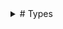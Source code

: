 <Details>
<Summary>
# Types
</Summary>

Types in Plato are readonly structs.
## Type Angle

Fields: Radians:ConcreteType:Number.

Implements: IAdditive, IAny, IEquatable, IInterpolatable, IMeasure, INumberLike, INumerical, IOrderable, IScalarArithmetic, IValue.

## Type AnglePair

Fields: Max:ConcreteType:Angle, Min:ConcreteType:Angle.

Implements: IAny, IArray, IEquatable, IInterval, IValue.

## Type Arc

Fields: Angles:ConcreteType:AnglePair, Circle:ConcreteType:Circle.

Implements: IGeometry, IGeometry2D, IOpenClosedShape, IOpenShape, IOpenShape2D.

## Type Array

Fields: .

Implements: IArray.

## Type Array2D

Fields: .

Implements: IArray, IArray2D.

## Type Array3D

Fields: .

Implements: IArray, IArray3D.

## Type AxisAngle

Fields: Angle:ConcreteType:Angle, Axis:ConcreteType:Vector3D.

Implements: IAny, IEquatable, ITransform3D, IValue.

## Type Boolean

Fields: .

Implements: IAny, IBoolean, IEquatable, IOrderable, IValue.

## Type Bounds2D

Fields: Max:ConcreteType:Vector2D, Min:ConcreteType:Vector2D.

Implements: IAny, IArray, IEquatable, IInterval, IValue.

## Type Bounds3D

Fields: Max:ConcreteType:Vector3D, Min:ConcreteType:Vector3D.

Implements: IAny, IArray, IEquatable, IInterval, IValue.

## Type Box2D

Fields: Center:ConcreteType:Vector2D, Extent:ConcreteType:Vector2D, Rotation:ConcreteType:Angle.

Implements: IGeometry, IGeometry2D, IShape2D.

## Type Box3D

Fields: Extent:ConcreteType:Vector3D.

Implements: IDistanceField3D, IField3D, IGeometry, IGeometry3D, IProcedural, IScalarField3D, IShape3D, ISolid, ISurface.

## Type ButterflyCurve

Fields: .

Implements: IClosedCurve2D, IClosedShape, IClosedShape2D, ICurve, ICurve2D, IGeometry, IGeometry2D, IOpenClosedShape, IProcedural.

## Type Capsule

Fields: Height:ConcreteType:Number, Radius:ConcreteType:Number.

Implements: IDistanceField3D, IField3D, IGeometry, IGeometry3D, IProcedural, IScalarField3D, IShape3D, ISolid, ISurface.

## Type Character

Fields: .

Implements: IAny, IEquatable, IOrderable, IValue.

## Type Chord

Fields: Arc:ConcreteType:Arc.

Implements: IClosedShape, IClosedShape2D, IGeometry, IGeometry2D, IOpenClosedShape.

## Type Circle

Fields: Center:ConcreteType:Vector2D, Radius:ConcreteType:Number.

Implements: IClosedCurve2D, IClosedShape, IClosedShape2D, ICurve, ICurve2D, IGeometry, IGeometry2D, IOpenClosedShape, IProcedural.

## Type Color

Fields: A:ConcreteType:Unit, B:ConcreteType:Unit, G:ConcreteType:Unit, R:ConcreteType:Unit.

Implements: IAny, ICoordinate, IEquatable, IValue.

## Type ColorHSL

Fields: Hue:ConcreteType:Angle, Luminance:ConcreteType:Unit, Saturation:ConcreteType:Unit.

Implements: IAny, ICoordinate, IEquatable, IValue.

## Type ColorHSV

Fields: Hue:ConcreteType:Angle, S:ConcreteType:Unit, V:ConcreteType:Unit.

Implements: IAny, ICoordinate, IEquatable, IValue.

## Type ColorLAB

Fields: A:ConcreteType:Number, B:ConcreteType:Number, Lightness:ConcreteType:Unit.

Implements: IAny, ICoordinate, IEquatable, IValue.

## Type ColorLCh

Fields: ChromaHue:ConcreteType:PolarCoordinate, Lightness:ConcreteType:Unit.

Implements: IAny, ICoordinate, IEquatable, IValue.

## Type ColorLUV

Fields: Lightness:ConcreteType:Unit, U:ConcreteType:Unit, V:ConcreteType:Unit.

Implements: IAny, ICoordinate, IEquatable, IValue.

## Type ColorYCbCr

Fields: Cb:ConcreteType:Unit, Cr:ConcreteType:Unit, Y:ConcreteType:Unit.

Implements: IAny, ICoordinate, IEquatable, IValue.

## Type Complex

Fields: Imaginary:ConcreteType:Number, IReal:ConcreteType:Number.

Implements: IAdditive, IAny, IArithmetic, IArray, IDivisible, IEquatable, IInterpolatable, IModulo, IMultiplicative, INumerical, IScalarArithmetic, IValue, IVector.

## Type Cone

Fields: Height:ConcreteType:Number, Radius:ConcreteType:Number.

Implements: IDistanceField3D, IField3D, IGeometry, IGeometry3D, IProcedural, IScalarField3D, IShape3D, ISolid, ISurface.

## Type ConeSegment

Fields: Height:ConcreteType:Number, Radius1:ConcreteType:Number, Radius2:ConcreteType:Number.

Implements: IDistanceField3D, IField3D, IGeometry, IGeometry3D, IProcedural, IScalarField3D, IShape3D, ISolid, ISurface.

## Type Cos

Fields: Amplitude:ConcreteType:Number, Frequency:ConcreteType:Number, Phase:ConcreteType:Number.

Implements: ICurve, ICurve2D, IGeometry, IGeometry2D, IOpenClosedShape, IProcedural.

## Type CubicBezier2D

Fields: A:ConcreteType:Vector2D, B:ConcreteType:Vector2D, C:ConcreteType:Vector2D, D:ConcreteType:Vector2D.

Implements: ICurve, ICurve2D, IGeometry, IGeometry2D, IOpenClosedShape, IOpenCurve2D, IOpenShape, IOpenShape2D, IPointArray2D, IPointGeometry2D, IProcedural.

## Type CubicBezier3D

Fields: A:ConcreteType:Vector3D, B:ConcreteType:Vector3D, C:ConcreteType:Vector3D, D:ConcreteType:Vector3D.

Implements: ICurve, ICurve3D, IGeometry, IGeometry3D, IOpenClosedShape, IPointArray3D, IPointGeometry3D, IProcedural.

## Type CubicFunction2D

Fields: A:ConcreteType:Number, B:ConcreteType:Number, C:ConcreteType:Number, D:ConcreteType:Number.

Implements: ICurve, ICurve2D, IGeometry, IGeometry2D, IOpenClosedShape, IOpenCurve2D, IOpenShape, IOpenShape2D, IProcedural.

## Type Cylinder

Fields: Height:ConcreteType:Number, Radius:ConcreteType:Number.

Implements: IDistanceField3D, IField3D, IGeometry, IGeometry3D, IProcedural, IScalarField3D, ISurface.

## Type CylindricalCoordinate

Fields: Azimuth:ConcreteType:Angle, Height:ConcreteType:Number, RadialDistance:ConcreteType:Number.

Implements: IAny, ICoordinate, IEquatable, IValue.

## Type DateTime

Fields: Value:ConcreteType:Number.

Implements: IAny, ICoordinate, IEquatable, IValue.

## Type Dynamic

Fields: .

Implements: .

## Type Ellipse

Fields: Center:ConcreteType:Vector2D, Size:ConcreteType:Vector2D.

Implements: IClosedShape, IClosedShape2D, ICurve, ICurve2D, IGeometry, IGeometry2D, IOpenClosedShape, IProcedural.

## Type Ellipsoid

Fields: Radii:ConcreteType:Vector3D.

Implements: IDistanceField3D, IField3D, IGeometry, IGeometry3D, IProcedural, IScalarField3D, IShape3D, ISolid, ISurface.

## Type Error

Fields: .

Implements: .

## Type EulerAngles

Fields: Pitch:ConcreteType:Angle, Roll:ConcreteType:Angle, Yaw:ConcreteType:Angle.

Implements: IAny, IEquatable, ITransform3D, IValue.

## Type FigureEightKnot

Fields: .

Implements: ICurve, ICurve3D, IGeometry, IGeometry3D, IOpenClosedShape, IProcedural.

## Type Fraction

Fields: Denominator:ConcreteType:Number, Numerator:ConcreteType:Number.

Implements: IAny, IEquatable, IValue.

## Type Frame3D

Fields: Forward:ConcreteType:Vector3D, Position:ConcreteType:Vector3D, Up:ConcreteType:Vector3D.

Implements: IAny, IEquatable, ITransform3D, IValue.

## Type Function0

Fields: .

Implements: .

## Type Function1

Fields: .

Implements: .

## Type Function10

Fields: .

Implements: .

## Type Function2

Fields: .

Implements: .

## Type Function3

Fields: .

Implements: .

## Type Function4

Fields: .

Implements: .

## Type Function5

Fields: .

Implements: .

## Type Function6

Fields: .

Implements: .

## Type Function7

Fields: .

Implements: .

## Type Function8

Fields: .

Implements: .

## Type Function9

Fields: .

Implements: .

## Type GeoCoordinate

Fields: Latitude:ConcreteType:Angle, Longitude:ConcreteType:Angle.

Implements: IAny, ICoordinate, IEquatable, IValue.

## Type GeoCoordinateWithAltitude

Fields: Altitude:ConcreteType:Number, ICoordinate:ConcreteType:GeoCoordinate.

Implements: IAny, ICoordinate, IEquatable, IValue.

## Type Helix

Fields: Height:ConcreteType:Number, NumTurns:ConcreteType:Number, Radius:ConcreteType:Number.

Implements: ICurve, ICurve3D, IGeometry, IGeometry3D, IOpenClosedShape, IProcedural.

## Type HorizontalCoordinate

Fields: Azimuth:ConcreteType:Angle, Height:ConcreteType:Number, Radius:ConcreteType:Number.

Implements: IAny, ICoordinate, IEquatable, IValue.

## Type Integer

Fields: .

Implements: IAdditive, IAny, IArithmetic, IDivisible, IEquatable, IModulo, IMultiplicative, IOrderable, IValue, IWholeNumber.

## Type Integer2

Fields: A:ConcreteType:Integer, B:ConcreteType:Integer.

Implements: IAny, IArray, IEquatable, IValue.

## Type Integer3

Fields: A:ConcreteType:Integer, B:ConcreteType:Integer, C:ConcreteType:Integer.

Implements: IAny, IArray, IEquatable, IValue.

## Type Integer4

Fields: A:ConcreteType:Integer, B:ConcreteType:Integer, C:ConcreteType:Integer, D:ConcreteType:Integer.

Implements: IAny, IArray, IEquatable, IValue.

## Type Length

Fields: Meters:ConcreteType:Number.

Implements: IAdditive, IAny, IEquatable, IInterpolatable, IMeasure, INumberLike, INumerical, IOrderable, IScalarArithmetic, IValue.

## Type Lens

Fields: A:ConcreteType:Circle, B:ConcreteType:Circle.

Implements: IClosedShape, IClosedShape2D, IGeometry, IGeometry2D, IOpenClosedShape.

## Type Line2D

Fields: A:ConcreteType:Vector2D, B:ConcreteType:Vector2D.

Implements: ICurve, ICurve2D, IGeometry, IGeometry2D, IGeometry3D, IOpenClosedShape, IOpenShape, IOpenShape3D, IPointGeometry2D, IPolyLine2D, IProcedural.

## Type Line3D

Fields: A:ConcreteType:Vector3D, B:ConcreteType:Vector3D.

Implements: ICurve, ICurve3D, IGeometry, IGeometry3D, IOpenClosedShape, IOpenShape, IOpenShape3D, IPointGeometry3D, IPolyLine3D, IProcedural.

## Type LinearFunction2D

Fields: Slope:ConcreteType:Number, YIntercept:ConcreteType:Number.

Implements: ICurve, ICurve2D, IGeometry, IGeometry2D, IOpenClosedShape, IOpenCurve2D, IOpenShape, IOpenShape2D, IProcedural.

## Type LineArray2D

Fields: Primitives:Concept:IArray<ConcreteType:Line2D>.

Implements: IGeometry, IGeometry2D, ILineArray2D, ILinePrimitives, IPointGeometry2D, IPrimitiveArray2D, IPrimitiveGeometry, IPrimitiveGeometry2D.

## Type LineArray3D

Fields: Primitives:Concept:IArray<ConcreteType:Line3D>.

Implements: IGeometry, IGeometry3D, ILineArray3D, ILinePrimitives, IPointGeometry3D, IPrimitiveArray3D, IPrimitiveGeometry, IPrimitiveGeometry3D.

## Type LineMesh3D

Fields: Indices:Concept:IArray<ConcreteType:Integer>, Points:Concept:IArray<ConcreteType:Vector3D>.

Implements: IGeometry, IGeometry3D, IIndexedGeometry, IIndexedGeometry3D, IIndexedPrimitives3D, ILineMesh3D, ILinePrimitives, IPointGeometry3D, IPrimitiveArray3D, IPrimitiveGeometry, IPrimitiveGeometry3D.

## Type Lissajous

Fields: Kx:ConcreteType:Integer, Ky:ConcreteType:Integer.

Implements: IClosedCurve2D, IClosedShape, IClosedShape2D, ICurve, ICurve2D, IGeometry, IGeometry2D, IOpenClosedShape, IProcedural.

## Type LogPolarCoordinate

Fields: Azimuth:ConcreteType:Angle, Rho:ConcreteType:Number.

Implements: IAny, ICoordinate, IEquatable, IValue.

## Type Mass

Fields: Kilograms:ConcreteType:Number.

Implements: IAdditive, IAny, IEquatable, IInterpolatable, IMeasure, INumberLike, INumerical, IOrderable, IScalarArithmetic, IValue.

## Type Matrix3x3

Fields: Column1:ConcreteType:Vector3D, Column2:ConcreteType:Vector3D, Column3:ConcreteType:Vector3D.

Implements: IAny, IArray, IEquatable, IValue.

## Type Matrix4x4

Fields: Column1:ConcreteType:Vector4D, Column2:ConcreteType:Vector4D, Column3:ConcreteType:Vector4D, Column4:ConcreteType:Vector4D.

Implements: IAny, IArray, IEquatable, IValue.

## Type NPrism

Fields: Height:ConcreteType:Number, NumSides:ConcreteType:Integer, Radius:ConcreteType:Number.

Implements: IDistanceField3D, IField3D, IGeometry, IGeometry3D, IProcedural, IScalarField3D, IShape3D, ISolid, ISurface.

## Type NPyramid

Fields: Height:ConcreteType:Number, NumSides:ConcreteType:Integer, Radius:ConcreteType:Number.

Implements: IDistanceField3D, IField3D, IGeometry, IGeometry3D, IProcedural, IScalarField3D, IShape3D, ISolid, ISurface.

## Type Number

Fields: .

Implements: IAdditive, IAlgebraic, IAny, IArithmetic, IDivisible, IEquatable, IInterpolatable, IInvertible, IModulo, IMultiplicative, IMultiplicativeWithInverse, INumberLike, INumerical, IOrderable, IReal, IScalarArithmetic, IValue.

## Type NumberInterval

Fields: Max:ConcreteType:Number, Min:ConcreteType:Number.

Implements: IAny, IArray, IEquatable, IInterval, IValue.

## Type Parabola

Fields: .

Implements: ICurve, ICurve2D, IGeometry, IGeometry2D, IOpenClosedShape, IOpenCurve2D, IOpenShape, IOpenShape2D, IProcedural.

## Type Plane

Fields: D:ConcreteType:Number, Normal:ConcreteType:Vector3D.

Implements: IAny, IEquatable, IValue.

## Type PointArray2D

Fields: Points:Concept:IArray<ConcreteType:Vector2D>.

Implements: IGeometry, IGeometry2D, IPointArray2D, IPointGeometry2D.

## Type PointArray3D

Fields: Points:Concept:IArray<ConcreteType:Vector3D>.

Implements: IGeometry, IGeometry3D, IPointArray3D, IPointGeometry3D.

## Type PolarCoordinate

Fields: Angle:ConcreteType:Angle, Radius:ConcreteType:Number.

Implements: IAny, ICoordinate, IEquatable, IValue.

## Type PolyLine2D

Fields: Closed:ConcreteType:Boolean, Points:Concept:IArray<ConcreteType:Vector2D>.

Implements: ICurve, ICurve2D, IGeometry, IGeometry2D, IOpenClosedShape, IPointGeometry2D, IPolyLine2D, IProcedural.

## Type PolyLine3D

Fields: Closed:ConcreteType:Boolean, Points:Concept:IArray<ConcreteType:Vector3D>.

Implements: ICurve, ICurve3D, IGeometry, IGeometry3D, IOpenClosedShape, IPointGeometry3D, IPolyLine3D, IProcedural.

## Type Pose2D

Fields: Position:ConcreteType:Vector2D, Rotation:ConcreteType:Angle.

Implements: IAny, IEquatable, IValue.

## Type Pose3D

Fields: Position:ConcreteType:Vector3D, Rotation:ConcreteType:Rotation3D.

Implements: IAny, IEquatable, ITransform3D, IValue.

## Type Probability

Fields: Value:ConcreteType:Number.

Implements: IAdditive, IAny, IEquatable, IInterpolatable, IMeasure, INumberLike, INumerical, IOrderable, IScalarArithmetic, IValue.

## Type Pyramid

Fields: BaseLength:ConcreteType:Number, Height:ConcreteType:Number.

Implements: IDistanceField3D, IField3D, IGeometry, IGeometry3D, IProcedural, IScalarField3D, IShape3D, ISolid, ISurface.

## Type Quad2D

Fields: A:ConcreteType:Vector2D, B:ConcreteType:Vector2D, C:ConcreteType:Vector2D, D:ConcreteType:Vector2D.

Implements: IClosedPolyLine2D, IClosedShape, IClosedShape2D, ICurve, ICurve2D, IGeometry, IGeometry2D, IOpenClosedShape, IPointGeometry2D, IPolygon2D, IPolyLine2D, IProcedural.

## Type Quad3D

Fields: A:ConcreteType:Vector3D, B:ConcreteType:Vector3D, C:ConcreteType:Vector3D, D:ConcreteType:Vector3D.

Implements: IClosedPolyLine3D, IClosedShape, IClosedShape3D, ICurve, ICurve3D, IGeometry, IGeometry3D, IOpenClosedShape, IPointGeometry3D, IPolygon3D, IPolyLine3D, IProcedural.

## Type QuadArray2D

Fields: Primitives:Concept:IArray<ConcreteType:Quad2D>.

Implements: IGeometry, IGeometry3D, IPointGeometry3D, IPrimitiveArray3D, IPrimitiveGeometry, IPrimitiveGeometry3D, IQuadArray2D, IQuadPrimitives.

## Type QuadArray3D

Fields: Primitives:Concept:IArray<ConcreteType:Quad3D>.

Implements: IGeometry, IGeometry3D, IPointGeometry3D, IPrimitiveArray3D, IPrimitiveGeometry, IPrimitiveGeometry3D, IQuadArray3D, IQuadPrimitives.

## Type QuadGrid3D

Fields: ClosedX:ConcreteType:Boolean, ClosedY:ConcreteType:Boolean, PointGrid:Concept:IArray2D<ConcreteType:Vector3D>.

Implements: IGeometry, IGeometry3D, IIndexedGeometry, IIndexedGeometry3D, IIndexedPrimitives3D, IPointGeometry3D, IPrimitiveArray3D, IPrimitiveGeometry, IPrimitiveGeometry3D, IQuadGrid3D, IQuadMesh3D, IQuadPrimitives.

## Type QuadMesh3D

Fields: Indices:Concept:IArray<ConcreteType:Integer>, Points:Concept:IArray<ConcreteType:Vector3D>.

Implements: IGeometry, IGeometry3D, IIndexedGeometry, IIndexedGeometry3D, IIndexedPrimitives3D, IPointGeometry3D, IPrimitiveArray3D, IPrimitiveGeometry, IPrimitiveGeometry3D, IQuadMesh3D, IQuadPrimitives.

## Type QuadraticBezier2D

Fields: A:ConcreteType:Vector2D, B:ConcreteType:Vector2D, C:ConcreteType:Vector2D.

Implements: ICurve, ICurve2D, IGeometry, IGeometry2D, IOpenClosedShape, IOpenCurve2D, IOpenShape, IOpenShape2D, IPointArray2D, IPointGeometry2D, IProcedural.

## Type QuadraticBezier3D

Fields: A:ConcreteType:Vector3D, B:ConcreteType:Vector3D, C:ConcreteType:Vector3D.

Implements: ICurve, ICurve3D, IGeometry, IGeometry3D, IOpenClosedShape, IPointArray3D, IPointGeometry3D, IProcedural.

## Type QuadraticFunction2D

Fields: A:ConcreteType:Number, B:ConcreteType:Number, C:ConcreteType:Number.

Implements: ICurve, ICurve2D, IGeometry, IGeometry2D, IOpenClosedShape, IOpenCurve2D, IOpenShape, IOpenShape2D, IProcedural.

## Type Quaternion

Fields: W:ConcreteType:Number, X:ConcreteType:Number, Y:ConcreteType:Number, Z:ConcreteType:Number.

Implements: IAny, IArray, IEquatable, ITransform3D, IValue.

## Type Rational

Fields: Denominator:ConcreteType:Integer, Numerator:ConcreteType:Integer.

Implements: IAny, IEquatable, IValue.

## Type Ray2D

Fields: Direction:ConcreteType:Vector2D, Origin:ConcreteType:Vector2D.

Implements: IAny, IEquatable, IValue.

## Type Ray3D

Fields: Direction:ConcreteType:Vector3D, Origin:ConcreteType:Vector3D.

Implements: IAny, IEquatable, IValue.

## Type Rect2D

Fields: Center:ConcreteType:Vector2D, Size:ConcreteType:Vector2D.

Implements: IClosedPolyLine2D, IClosedShape, IClosedShape2D, ICurve, ICurve2D, IGeometry, IGeometry2D, IOpenClosedShape, IPointGeometry2D, IPolygon2D, IPolyLine2D, IProcedural.

## Type RegularPolygon

Fields: NumPoints:ConcreteType:Integer.

Implements: IClosedPolyLine2D, IClosedShape, IClosedShape2D, ICurve, ICurve2D, IGeometry, IGeometry2D, IOpenClosedShape, IPointGeometry2D, IPolygon2D, IPolyLine2D, IProcedural.

## Type Ring

Fields: Center:ConcreteType:Vector2D, InnerRadius:ConcreteType:Number, OuterRadius:ConcreteType:Number.

Implements: IClosedShape, IClosedShape2D, IGeometry, IGeometry2D, IOpenClosedShape.

## Type Rotation3D

Fields: Quaternion:ConcreteType:Quaternion.

Implements: IAny, IEquatable, ITransform3D, IValue.

## Type Sector

Fields: Arc:ConcreteType:Arc.

Implements: IClosedShape, IClosedShape2D, IGeometry, IGeometry2D, IOpenClosedShape.

## Type Segment

Fields: Arc:ConcreteType:Arc.

Implements: IClosedShape, IClosedShape2D, IGeometry, IGeometry2D, IOpenClosedShape.

## Type Sin

Fields: Amplitude:ConcreteType:Number, Frequency:ConcreteType:Number, Phase:ConcreteType:Number.

Implements: ICurve, ICurve2D, IGeometry, IGeometry2D, IOpenClosedShape, IProcedural.

## Type Sphere

Fields: Radius:ConcreteType:Number.

Implements: IDistanceField3D, IField3D, IGeometry, IGeometry3D, IProcedural, IScalarField3D, IShape3D, ISolid, ISurface.

## Type SphericalCoordinate

Fields: Azimuth:ConcreteType:Angle, Polar:ConcreteType:Angle, Radius:ConcreteType:Number.

Implements: IAny, ICoordinate, IEquatable, IValue.

## Type Spiral

Fields: NumTurns:ConcreteType:Number, Radius1:ConcreteType:Number, Radius2:ConcreteType:Number.

Implements: ICurve, ICurve2D, IGeometry, IGeometry2D, IOpenClosedShape, IProcedural.

## Type String

Fields: .

Implements: IAny, IArray, IEquatable, IOrderable, IValue.

## Type Temperature

Fields: Celsius:ConcreteType:Number.

Implements: IAdditive, IAny, IEquatable, IInterpolatable, IMeasure, INumberLike, INumerical, IOrderable, IScalarArithmetic, IValue.

## Type Time

Fields: Seconds:ConcreteType:Number.

Implements: IAdditive, IAny, IEquatable, IInterpolatable, IMeasure, INumberLike, INumerical, IOrderable, IScalarArithmetic, IValue.

## Type Torus

Fields: MajorRadius:ConcreteType:Number, MinorRadius:ConcreteType:Number.

Implements: IDistanceField3D, IField3D, IGeometry, IGeometry3D, IProcedural, IScalarField3D, IShape3D, ISolid, ISurface.

## Type TorusKnot

Fields: P:ConcreteType:Integer, Q:ConcreteType:Integer, Radius:ConcreteType:Number.

Implements: ICurve, ICurve3D, IGeometry, IGeometry3D, IOpenClosedShape, IProcedural.

## Type Transform2D

Fields: Rotation:ConcreteType:Angle, Scale:ConcreteType:Vector2D, Translation:ConcreteType:Vector2D.

Implements: IAny, IEquatable, IValue.

## Type Transform3D

Fields: Rotation:ConcreteType:Quaternion, Scale:ConcreteType:Vector3D, Translation:ConcreteType:Vector3D.

Implements: IAny, IEquatable, ITransform3D, IValue.

## Type TrefoilKnot

Fields: .

Implements: ICurve, ICurve3D, IGeometry, IGeometry3D, IOpenClosedShape, IProcedural.

## Type Triangle2D

Fields: A:ConcreteType:Vector2D, B:ConcreteType:Vector2D, C:ConcreteType:Vector2D.

Implements: IClosedPolyLine2D, IClosedShape, IClosedShape2D, ICurve, ICurve2D, IGeometry, IGeometry2D, IOpenClosedShape, IPointGeometry2D, IPolygon2D, IPolyLine2D, IProcedural.

## Type Triangle3D

Fields: A:ConcreteType:Vector3D, B:ConcreteType:Vector3D, C:ConcreteType:Vector3D.

Implements: IClosedPolyLine3D, IClosedShape, IClosedShape3D, ICurve, ICurve3D, IGeometry, IGeometry3D, IOpenClosedShape, IPointGeometry3D, IPolygon3D, IPolyLine3D, IProcedural.

## Type TriangleArray2D

Fields: Primitives:Concept:IArray<ConcreteType:Triangle2D>.

Implements: IGeometry, IGeometry2D, IPointGeometry2D, IPrimitiveArray2D, IPrimitiveGeometry, IPrimitiveGeometry2D, ITriangleArray2D, ITrianglePrimitives.

## Type TriangleArray3D

Fields: Primitives:Concept:IArray<ConcreteType:Triangle3D>.

Implements: IGeometry, IGeometry3D, IPointGeometry3D, IPrimitiveArray3D, IPrimitiveGeometry, IPrimitiveGeometry3D, ITriangleArray3D, ITrianglePrimitives.

## Type TriangleMesh3D

Fields: Indices:Concept:IArray<ConcreteType:Integer>, Points:Concept:IArray<ConcreteType:Vector3D>.

Implements: IGeometry, IGeometry3D, IIndexedGeometry, IIndexedGeometry3D, IIndexedPrimitives3D, IPointGeometry3D, IPrimitiveArray3D, IPrimitiveGeometry, IPrimitiveGeometry3D, ITriangleMesh3D, ITrianglePrimitives.

## Type Tube

Fields: Height:ConcreteType:Number, InnerRadius:ConcreteType:Number, OuterRadius:ConcreteType:Number.

Implements: IDistanceField3D, IField3D, IGeometry, IGeometry3D, IProcedural, IScalarField3D, IShape3D, ISolid, ISurface.

## Type Tuple10

Fields: X0:TypeVariable:T0, X1:TypeVariable:T1, X2:TypeVariable:T2, X3:TypeVariable:T3, X4:TypeVariable:T4, X5:TypeVariable:T5, X6:TypeVariable:T6, X7:TypeVariable:T7, X8:TypeVariable:T8, X9:TypeVariable:T9.

Implements: .

## Type Tuple2

Fields: X0:TypeVariable:T0, X1:TypeVariable:T1.

Implements: .

## Type Tuple3

Fields: X0:TypeVariable:T0, X1:TypeVariable:T1, X2:TypeVariable:T2.

Implements: .

## Type Tuple4

Fields: X0:TypeVariable:T0, X1:TypeVariable:T1, X2:TypeVariable:T2, X3:TypeVariable:T3.

Implements: .

## Type Tuple5

Fields: X0:TypeVariable:T0, X1:TypeVariable:T1, X2:TypeVariable:T2, X3:TypeVariable:T3, X4:TypeVariable:T4.

Implements: .

## Type Tuple6

Fields: X0:TypeVariable:T0, X1:TypeVariable:T1, X2:TypeVariable:T2, X3:TypeVariable:T3, X4:TypeVariable:T4, X5:TypeVariable:T5.

Implements: .

## Type Tuple7

Fields: X0:TypeVariable:T0, X1:TypeVariable:T1, X2:TypeVariable:T2, X3:TypeVariable:T3, X4:TypeVariable:T4, X5:TypeVariable:T5, X6:TypeVariable:T6.

Implements: .

## Type Tuple8

Fields: X0:TypeVariable:T0, X1:TypeVariable:T1, X2:TypeVariable:T2, X3:TypeVariable:T3, X4:TypeVariable:T4, X5:TypeVariable:T5, X6:TypeVariable:T6, X7:TypeVariable:T7.

Implements: .

## Type Tuple9

Fields: X0:TypeVariable:T0, X1:TypeVariable:T1, X2:TypeVariable:T2, X3:TypeVariable:T3, X4:TypeVariable:T4, X5:TypeVariable:T5, X6:TypeVariable:T6, X7:TypeVariable:T7, X8:TypeVariable:T8.

Implements: .

## Type Type

Fields: .

Implements: .

## Type Unit

Fields: Value:ConcreteType:Number.

Implements: IAdditive, IAlgebraic, IAny, IArithmetic, IDivisible, IEquatable, IInterpolatable, IInvertible, IModulo, IMultiplicative, IMultiplicativeWithInverse, INumberLike, INumerical, IOrderable, IReal, IScalarArithmetic, IValue.

## Type Vector2D

Fields: X:ConcreteType:Number, Y:ConcreteType:Number.

Implements: IAdditive, IAny, IArithmetic, IArray, IDivisible, IEquatable, IInterpolatable, IModulo, IMultiplicative, INumerical, IScalarArithmetic, IValue, IVector.

## Type Vector3D

Fields: X:ConcreteType:Number, Y:ConcreteType:Number, Z:ConcreteType:Number.

Implements: IAdditive, IAny, IArithmetic, IArray, IDivisible, IEquatable, IInterpolatable, IModulo, IMultiplicative, INumerical, IScalarArithmetic, IValue, IVector.

## Type Vector4D

Fields: W:ConcreteType:Number, X:ConcreteType:Number, Y:ConcreteType:Number, Z:ConcreteType:Number.

Implements: IAdditive, IAny, IArithmetic, IArray, IDivisible, IEquatable, IInterpolatable, IModulo, IMultiplicative, INumerical, IScalarArithmetic, IValue, IVector.

<Details>
<Summary>
# Concepts
</Summary>

Concepts in Plato are interfaces. Functions defined on a concept are available on every type that implements the concept.

## IAdditive

Inherits: IAny.

Implemented by: Number, Integer, Unit, Probability, Complex, Angle, Length, Mass, Temperature, Time, Vector2D, Vector3D, Vector4D.

Inherited by: INumerical, INumberLike, IReal, IWholeNumber, IMeasure, IVector, IAlgebraic, IInterpolatable, IArithmetic.

Functions: Add, Negative, Subtract.























## IAlgebraic

Inherits: IAdditive, IAny, IAny, IAny, IAny, IInterpolatable, IInvertible, IMultiplicative, IMultiplicativeWithInverse, IScalarArithmetic.

Implemented by: Number, Unit.

Inherited by: IReal.

Functions: .
## IAny

Inherits: .

Implemented by: Number, Integer, String, Boolean, Character, Unit, Probability, Complex, Integer2, Integer3, Integer4, Color, ColorLUV, ColorLAB, ColorLCh, ColorHSV, ColorHSL, ColorYCbCr, SphericalCoordinate, PolarCoordinate, LogPolarCoordinate, CylindricalCoordinate, HorizontalCoordinate, GeoCoordinate, GeoCoordinateWithAltitude, Rational, Fraction, Angle, Length, Mass, Temperature, Time, DateTime, AnglePair, NumberInterval, Vector2D, Vector3D, Vector4D, Matrix3x3, Matrix4x4, Transform2D, Pose2D, Bounds2D, Ray2D, Plane, Bounds3D, Ray3D, Transform3D, Pose3D, Frame3D, Quaternion, AxisAngle, EulerAngles, Rotation3D.

Inherited by: IValue, INumerical, INumberLike, IReal, IWholeNumber, IMeasure, IVector, ICoordinate, IOrderable, IEquatable, IAdditive, IScalarArithmetic, IMultiplicative, IInvertible, IMultiplicativeWithInverse, IAlgebraic, IInterpolatable, IDivisible, IModulo, IArithmetic, IBoolean, IInterval.

Functions: FieldNames, FieldValues, TypeName.

































## IArithmetic

Inherits: IAdditive, IAny, IAny, IAny, IAny, IDivisible, IModulo, IMultiplicative.

Implemented by: Number, Integer, Unit, Complex, Vector2D, Vector3D, Vector4D.

Inherited by: IReal, IWholeNumber, IVector.

Functions: .
## IArray

Inherits: .

Implemented by: String, Array, Array2D, Array3D, Complex, Integer2, Integer3, Integer4, AnglePair, NumberInterval, Vector2D, Vector3D, Vector4D, Matrix3x3, Matrix4x4, Bounds2D, Bounds3D, Quaternion.

Inherited by: IArray2D, IArray3D, IVector, IInterval.

Functions: At, Count.









## IArray2D

Inherits: IArray.

Implemented by: Array2D.

Inherited by: .

Functions: At, ColumnCount, RowCount.

























## IArray3D

Inherits: IArray.

Implemented by: Array3D.

Inherited by: .

Functions: At, ColumnCount, LayerCount, RowCount.





































## IBoolean

Inherits: IAny.

Implemented by: Boolean.

Inherited by: .

Functions: And, Not, Or.












## IBounded2D

Inherits: .

Implemented by: .

Inherited by: .

Functions: Bounds.






## IBounded3D

Inherits: .

Implemented by: .

Inherited by: .

Functions: Bounds.






## IClosedCurve2D

Inherits: IClosedShape, IClosedShape2D, ICurve, ICurve2D, IGeometry, IGeometry, IGeometry2D, IGeometry2D, IOpenClosedShape, IOpenClosedShape, IProcedural.

Implemented by: Circle, Lissajous, ButterflyCurve.

Inherited by: .

Functions: .
## IClosedCurve3D

Inherits: IClosedShape, IClosedShape3D, ICurve, ICurve3D, IGeometry, IGeometry, IGeometry3D, IGeometry3D, IOpenClosedShape, IOpenClosedShape, IProcedural.

Implemented by: .

Inherited by: .

Functions: .
## IClosedPolyLine2D

Inherits: IClosedShape, IClosedShape2D, ICurve, ICurve2D, IGeometry, IGeometry, IGeometry, IGeometry2D, IGeometry2D, IGeometry2D, IOpenClosedShape, IOpenClosedShape, IOpenClosedShape, IPointGeometry2D, IPolyLine2D, IProcedural.

Implemented by: Triangle2D, Quad2D, Rect2D, RegularPolygon.

Inherited by: IPolygon2D.

Functions: .
## IClosedPolyLine3D

Inherits: IClosedShape, IClosedShape3D, ICurve, ICurve3D, IGeometry, IGeometry, IGeometry, IGeometry3D, IGeometry3D, IGeometry3D, IOpenClosedShape, IOpenClosedShape, IOpenClosedShape, IPointGeometry3D, IPolyLine3D, IProcedural.

Implemented by: Triangle3D, Quad3D.

Inherited by: IPolygon3D.

Functions: .
## IClosedShape

Inherits: IOpenClosedShape.

Implemented by: Triangle2D, Quad2D, Lens, Rect2D, Ellipse, Ring, Sector, Chord, Segment, RegularPolygon, Triangle3D, Quad3D, Circle, Lissajous, ButterflyCurve.

Inherited by: IClosedShape2D, IClosedShape3D, IClosedCurve2D, IClosedCurve3D, IClosedPolyLine2D, IClosedPolyLine3D, IPolygon2D, IPolygon3D.

Functions: .
## IClosedShape2D

Inherits: IClosedShape, IGeometry, IGeometry2D, IOpenClosedShape.

Implemented by: Triangle2D, Quad2D, Lens, Rect2D, Ellipse, Ring, Sector, Chord, Segment, RegularPolygon, Circle, Lissajous, ButterflyCurve.

Inherited by: IClosedCurve2D, IClosedPolyLine2D, IPolygon2D.

Functions: .
## IClosedShape3D

Inherits: IClosedShape, IGeometry, IGeometry3D, IOpenClosedShape.

Implemented by: Triangle3D, Quad3D.

Inherited by: IClosedCurve3D, IClosedPolyLine3D, IPolygon3D.

Functions: .
## ICoordinate

Inherits: IAny, IAny, IEquatable, IValue.

Implemented by: Color, ColorLUV, ColorLAB, ColorLCh, ColorHSV, ColorHSL, ColorYCbCr, SphericalCoordinate, PolarCoordinate, LogPolarCoordinate, CylindricalCoordinate, HorizontalCoordinate, GeoCoordinate, GeoCoordinateWithAltitude, DateTime.

Inherited by: .

Functions: .
## ICurve

Inherits: IOpenClosedShape, IProcedural.

Implemented by: Triangle2D, Quad2D, Line2D, Rect2D, Ellipse, RegularPolygon, Line3D, Triangle3D, Quad3D, CubicBezier2D, QuadraticBezier2D, LinearFunction2D, QuadraticFunction2D, CubicFunction2D, Parabola, Circle, Lissajous, ButterflyCurve, Spiral, Sin, Cos, CubicBezier3D, QuadraticBezier3D, TorusKnot, Helix, TrefoilKnot, FigureEightKnot, PolyLine2D, PolyLine3D.

Inherited by: ICurve1D, ICurve2D, IClosedCurve2D, IOpenCurve2D, ICurve3D, IClosedCurve3D, IOpenCurve3D, IPolyLine2D, IPolyLine3D, IClosedPolyLine2D, IClosedPolyLine3D, IPolygon2D, IPolygon3D.

Functions: .
## ICurve1D

Inherits: ICurve, IOpenClosedShape, IProcedural.

Implemented by: .

Inherited by: .

Functions: .
## ICurve2D

Inherits: ICurve, IGeometry, IGeometry2D, IOpenClosedShape, IProcedural.

Implemented by: Triangle2D, Quad2D, Line2D, Rect2D, Ellipse, RegularPolygon, CubicBezier2D, QuadraticBezier2D, LinearFunction2D, QuadraticFunction2D, CubicFunction2D, Parabola, Circle, Lissajous, ButterflyCurve, Spiral, Sin, Cos, PolyLine2D.

Inherited by: IClosedCurve2D, IOpenCurve2D, IPolyLine2D, IClosedPolyLine2D, IPolygon2D.

Functions: .
## ICurve3D

Inherits: ICurve, IGeometry, IGeometry3D, IOpenClosedShape, IProcedural.

Implemented by: Line3D, Triangle3D, Quad3D, CubicBezier3D, QuadraticBezier3D, TorusKnot, Helix, TrefoilKnot, FigureEightKnot, PolyLine3D.

Inherited by: IClosedCurve3D, IOpenCurve3D, IPolyLine3D, IClosedPolyLine3D, IPolygon3D.

Functions: .
## IDeformable2D

Inherits: .

Implemented by: .

Inherited by: .

Functions: Deform.






## IDeformable3D

Inherits: .

Implemented by: .

Inherited by: .

Functions: Deform.






## IDistanceField2D

Inherits: IField2D, IGeometry, IGeometry2D, IProcedural, IScalarField2D.

Implemented by: .

Inherited by: .

Functions: Distance.








## IDistanceField3D

Inherits: IField3D, IGeometry, IGeometry3D, IProcedural, IScalarField3D.

Implemented by: Sphere, Cylinder, Capsule, Cone, ConeSegment, Box3D, Pyramid, Torus, NPrism, Tube, NPyramid, Ellipsoid.

Inherited by: ISurface, IProceduralSurface, IExplicitSurface, IImplicitSurface, ISolid.

Functions: Distance.








## IDivisible

Inherits: IAny.

Implemented by: Number, Integer, Unit, Complex, Vector2D, Vector3D, Vector4D.

Inherited by: IReal, IWholeNumber, IVector, IArithmetic.

Functions: Divide.






## IEquatable

Inherits: IAny.

Implemented by: Number, Integer, String, Boolean, Character, Unit, Probability, Complex, Integer2, Integer3, Integer4, Color, ColorLUV, ColorLAB, ColorLCh, ColorHSV, ColorHSL, ColorYCbCr, SphericalCoordinate, PolarCoordinate, LogPolarCoordinate, CylindricalCoordinate, HorizontalCoordinate, GeoCoordinate, GeoCoordinateWithAltitude, Rational, Fraction, Angle, Length, Mass, Temperature, Time, DateTime, AnglePair, NumberInterval, Vector2D, Vector3D, Vector4D, Matrix3x3, Matrix4x4, Transform2D, Pose2D, Bounds2D, Ray2D, Plane, Bounds3D, Ray3D, Transform3D, Pose3D, Frame3D, Quaternion, AxisAngle, EulerAngles, Rotation3D.

Inherited by: IValue, INumerical, INumberLike, IReal, IWholeNumber, IMeasure, IVector, ICoordinate, IOrderable, IInterval.

Functions: Equals.






## IExplicitSurface

Inherits: IDistanceField3D, IField3D, IGeometry, IGeometry, IGeometry3D, IGeometry3D, IProcedural, IProcedural, IScalarField3D, ISurface.

Implemented by: .

Inherited by: .

Functions: .
## IField2D

Inherits: IGeometry, IGeometry2D, IProcedural.

Implemented by: .

Inherited by: IScalarField2D, IDistanceField2D, IVector3Field2D, IVector4Field2D.

Functions: .
## IField3D

Inherits: IGeometry, IGeometry3D, IProcedural.

Implemented by: Sphere, Cylinder, Capsule, Cone, ConeSegment, Box3D, Pyramid, Torus, NPrism, Tube, NPyramid, Ellipsoid.

Inherited by: ISurface, IProceduralSurface, IExplicitSurface, IScalarField3D, IDistanceField3D, IVector2Field3D, IVector3Field3D, IVector4Field3D, IImplicitSurface, ISolid.

Functions: .
## IGeometry

Inherits: .

Implemented by: Triangle2D, Quad2D, Line2D, Lens, Rect2D, Ellipse, Ring, Arc, Sector, Chord, Segment, RegularPolygon, Box2D, Line3D, Triangle3D, Quad3D, Sphere, Cylinder, Capsule, Cone, ConeSegment, Box3D, Pyramid, Torus, NPrism, Tube, NPyramid, Ellipsoid, CubicBezier2D, QuadraticBezier2D, LinearFunction2D, QuadraticFunction2D, CubicFunction2D, Parabola, Circle, Lissajous, ButterflyCurve, Spiral, Sin, Cos, CubicBezier3D, QuadraticBezier3D, TorusKnot, Helix, TrefoilKnot, FigureEightKnot, LineMesh3D, TriangleMesh3D, QuadMesh3D, PolyLine2D, PolyLine3D, PointArray2D, PointArray3D, LineArray2D, LineArray3D, TriangleArray2D, TriangleArray3D, QuadArray2D, QuadArray3D, QuadGrid3D.

Inherited by: IGeometry2D, IGeometry3D, IShape2D, IShape3D, IOpenShape2D, IClosedShape2D, IOpenShape3D, IClosedShape3D, ICurve2D, IClosedCurve2D, IOpenCurve2D, ICurve3D, IClosedCurve3D, IOpenCurve3D, ISurface, IProceduralSurface, IExplicitSurface, IField2D, IField3D, IScalarField2D, IDistanceField2D, IScalarField3D, IDistanceField3D, IVector3Field2D, IVector4Field2D, IVector2Field3D, IVector3Field3D, IVector4Field3D, IImplicitSurface, IImplicitCurve2D, IImplicitVolume, IPolyLine2D, IPolyLine3D, IClosedPolyLine2D, IClosedPolyLine3D, IPolygon2D, IPolygon3D, ISolid, IPointGeometry2D, IPointGeometry3D, IPointArray2D, IPointArray3D, ILineArray2D, ILineArray3D, ITriangleArray2D, ITriangleArray3D, IQuadArray2D, IQuadArray3D, IPrimitiveGeometry2D, IPrimitiveGeometry3D, IPrimitiveArray2D, IPrimitiveArray3D, IIndexedGeometry2D, IIndexedGeometry3D, IIndexedPrimitives2D, IIndexedPrimitives3D, ILineMesh2D, ITriangleMesh2D, IQuadMesh2D, ILineMesh3D, ITriangleMesh3D, IQuadMesh3D, IQuadGrid3D.

Functions: .
## IGeometry2D

Inherits: IGeometry.

Implemented by: Triangle2D, Quad2D, Line2D, Lens, Rect2D, Ellipse, Ring, Arc, Sector, Chord, Segment, RegularPolygon, Box2D, CubicBezier2D, QuadraticBezier2D, LinearFunction2D, QuadraticFunction2D, CubicFunction2D, Parabola, Circle, Lissajous, ButterflyCurve, Spiral, Sin, Cos, PolyLine2D, PointArray2D, LineArray2D, TriangleArray2D.

Inherited by: IShape2D, IOpenShape2D, IClosedShape2D, ICurve2D, IClosedCurve2D, IOpenCurve2D, IField2D, IScalarField2D, IDistanceField2D, IVector3Field2D, IVector4Field2D, IImplicitCurve2D, IPolyLine2D, IClosedPolyLine2D, IPolygon2D, IPointGeometry2D, IPointArray2D, ILineArray2D, ITriangleArray2D, IPrimitiveGeometry2D, IPrimitiveArray2D, IIndexedGeometry2D, IIndexedPrimitives2D, ILineMesh2D, ITriangleMesh2D, IQuadMesh2D.

Functions: .
## IGeometry3D

Inherits: IGeometry.

Implemented by: Line2D, Line3D, Triangle3D, Quad3D, Sphere, Cylinder, Capsule, Cone, ConeSegment, Box3D, Pyramid, Torus, NPrism, Tube, NPyramid, Ellipsoid, CubicBezier3D, QuadraticBezier3D, TorusKnot, Helix, TrefoilKnot, FigureEightKnot, LineMesh3D, TriangleMesh3D, QuadMesh3D, PolyLine3D, PointArray3D, LineArray3D, TriangleArray3D, QuadArray2D, QuadArray3D, QuadGrid3D.

Inherited by: IShape3D, IOpenShape3D, IClosedShape3D, ICurve3D, IClosedCurve3D, IOpenCurve3D, ISurface, IProceduralSurface, IExplicitSurface, IField3D, IScalarField3D, IDistanceField3D, IVector2Field3D, IVector3Field3D, IVector4Field3D, IImplicitSurface, IImplicitVolume, IPolyLine3D, IClosedPolyLine3D, IPolygon3D, ISolid, IPointGeometry3D, IPointArray3D, ILineArray3D, ITriangleArray3D, IQuadArray2D, IQuadArray3D, IPrimitiveGeometry3D, IPrimitiveArray3D, IIndexedGeometry3D, IIndexedPrimitives3D, ILineMesh3D, ITriangleMesh3D, IQuadMesh3D, IQuadGrid3D.

Functions: .
## IImplicitCurve2D

Inherits: IGeometry, IGeometry2D, IImplicitProcedural, IProcedural.

Implemented by: .

Inherited by: .

Functions: .
## IImplicitProcedural

Inherits: IProcedural.

Implemented by: .

Inherited by: IImplicitSurface, IImplicitCurve2D, IImplicitVolume.

Functions: .
## IImplicitSurface

Inherits: IDistanceField3D, IField3D, IGeometry, IGeometry, IGeometry3D, IGeometry3D, IImplicitProcedural, IProcedural, IProcedural, IScalarField3D, ISurface.

Implemented by: .

Inherited by: .

Functions: .
## IImplicitVolume

Inherits: IGeometry, IGeometry3D, IImplicitProcedural, IProcedural.

Implemented by: .

Inherited by: .

Functions: .
## IIndexedGeometry

Inherits: .

Implemented by: LineMesh3D, TriangleMesh3D, QuadMesh3D, QuadGrid3D.

Inherited by: IIndexedGeometry2D, IIndexedGeometry3D, IIndexedPrimitives2D, IIndexedPrimitives3D, ILineMesh2D, ITriangleMesh2D, IQuadMesh2D, ILineMesh3D, ITriangleMesh3D, IQuadMesh3D, IQuadGrid3D.

Functions: Indices.







## IIndexedGeometry2D

Inherits: IGeometry, IGeometry2D, IIndexedGeometry, IPointGeometry2D, IPrimitiveGeometry, IPrimitiveGeometry2D.

Implemented by: .

Inherited by: IIndexedPrimitives2D, ILineMesh2D, ITriangleMesh2D, IQuadMesh2D.

Functions: .
## IIndexedGeometry3D

Inherits: IGeometry, IGeometry3D, IIndexedGeometry, IPointGeometry3D, IPrimitiveGeometry, IPrimitiveGeometry3D.

Implemented by: LineMesh3D, TriangleMesh3D, QuadMesh3D, QuadGrid3D.

Inherited by: IIndexedPrimitives3D, ILineMesh3D, ITriangleMesh3D, IQuadMesh3D, IQuadGrid3D.

Functions: .
## IIndexedPrimitives2D

Inherits: IGeometry, IGeometry, IGeometry2D, IGeometry2D, IIndexedGeometry, IIndexedGeometry2D, IPointGeometry2D, IPointGeometry2D, IPrimitiveArray2D, IPrimitiveGeometry, IPrimitiveGeometry, IPrimitiveGeometry2D, IPrimitiveGeometry2D.

Implemented by: .

Inherited by: ILineMesh2D, ITriangleMesh2D, IQuadMesh2D.

Functions: .
## IIndexedPrimitives3D

Inherits: IGeometry, IGeometry, IGeometry3D, IGeometry3D, IIndexedGeometry, IIndexedGeometry3D, IPointGeometry3D, IPointGeometry3D, IPrimitiveArray3D, IPrimitiveGeometry, IPrimitiveGeometry, IPrimitiveGeometry3D, IPrimitiveGeometry3D.

Implemented by: LineMesh3D, TriangleMesh3D, QuadMesh3D, QuadGrid3D.

Inherited by: ILineMesh3D, ITriangleMesh3D, IQuadMesh3D, IQuadGrid3D.

Functions: .
## IInterpolatable

Inherits: IAdditive, IAny, IAny, IScalarArithmetic.

Implemented by: Number, Unit, Probability, Complex, Angle, Length, Mass, Temperature, Time, Vector2D, Vector3D, Vector4D.

Inherited by: IReal, IMeasure, IVector, IAlgebraic.

Functions: .
## IInterval

Inherits: IAny, IAny, IAny, IArray, IEquatable, IEquatable, IValue.

Implemented by: AnglePair, NumberInterval, Bounds2D, Bounds3D.

Inherited by: .

Functions: Max, Min.








## IInvertible

Inherits: IAny.

Implemented by: Number, Unit.

Inherited by: IReal, IMultiplicativeWithInverse, IAlgebraic.

Functions: Inverse.







## ILineArray2D

Inherits: IGeometry, IGeometry2D, ILinePrimitives, IPointGeometry2D, IPrimitiveArray2D, IPrimitiveGeometry, IPrimitiveGeometry2D.

Implemented by: LineArray2D.

Inherited by: .

Functions: .
## ILineArray3D

Inherits: IGeometry, IGeometry3D, ILinePrimitives, IPointGeometry3D, IPrimitiveArray3D, IPrimitiveGeometry, IPrimitiveGeometry3D.

Implemented by: LineArray3D.

Inherited by: .

Functions: .
## ILineMesh2D

Inherits: IGeometry, IGeometry, IGeometry2D, IGeometry2D, IIndexedGeometry, IIndexedGeometry2D, IIndexedPrimitives2D, ILinePrimitives, IPointGeometry2D, IPointGeometry2D, IPrimitiveArray2D, IPrimitiveGeometry, IPrimitiveGeometry, IPrimitiveGeometry2D, IPrimitiveGeometry2D.

Implemented by: .

Inherited by: .

Functions: .
## ILineMesh3D

Inherits: IGeometry, IGeometry, IGeometry3D, IGeometry3D, IIndexedGeometry, IIndexedGeometry3D, IIndexedPrimitives3D, ILinePrimitives, IPointGeometry3D, IPointGeometry3D, IPrimitiveArray3D, IPrimitiveGeometry, IPrimitiveGeometry, IPrimitiveGeometry3D, IPrimitiveGeometry3D.

Implemented by: LineMesh3D.

Inherited by: .

Functions: .
## ILinePrimitives

Inherits: .

Implemented by: LineMesh3D, LineArray2D, LineArray3D.

Inherited by: ILineArray2D, ILineArray3D, ILineMesh2D, ILineMesh3D.

Functions: .
## IMeasure

Inherits: IAdditive, IAdditive, IAdditive, IAny, IAny, IAny, IAny, IAny, IAny, IAny, IAny, IEquatable, IEquatable, IInterpolatable, INumberLike, INumerical, IOrderable, IScalarArithmetic, IScalarArithmetic, IValue.

Implemented by: Probability, Angle, Length, Mass, Temperature, Time.

Inherited by: .

Functions: .
## IModulo

Inherits: IAny.

Implemented by: Number, Integer, Unit, Complex, Vector2D, Vector3D, Vector4D.

Inherited by: IReal, IWholeNumber, IVector, IArithmetic.

Functions: Modulo.






## IMultiplicative

Inherits: IAny.

Implemented by: Number, Integer, Unit, Complex, Vector2D, Vector3D, Vector4D.

Inherited by: IReal, IWholeNumber, IVector, IMultiplicativeWithInverse, IAlgebraic, IArithmetic.

Functions: Multiply.








## IMultiplicativeWithInverse

Inherits: IAny, IAny, IInvertible, IMultiplicative.

Implemented by: Number, Unit.

Inherited by: IReal, IAlgebraic.

Functions: .
## INumberLike

Inherits: IAdditive, IAny, IAny, IAny, IAny, IAny, IEquatable, IEquatable, INumerical, IOrderable, IScalarArithmetic, IValue.

Implemented by: Number, Unit, Probability, Angle, Length, Mass, Temperature, Time.

Inherited by: IReal, IMeasure.

Functions: FromNumber, ToNumber.




















## INumerical

Inherits: IAdditive, IAny, IAny, IAny, IAny, IEquatable, IScalarArithmetic, IValue.

Implemented by: Number, Unit, Probability, Complex, Angle, Length, Mass, Temperature, Time, Vector2D, Vector3D, Vector4D.

Inherited by: INumberLike, IReal, IMeasure, IVector.

Functions: Components, FromComponents.


























## IOpenClosedShape

Inherits: .

Implemented by: Triangle2D, Quad2D, Line2D, Lens, Rect2D, Ellipse, Ring, Arc, Sector, Chord, Segment, RegularPolygon, Line3D, Triangle3D, Quad3D, CubicBezier2D, QuadraticBezier2D, LinearFunction2D, QuadraticFunction2D, CubicFunction2D, Parabola, Circle, Lissajous, ButterflyCurve, Spiral, Sin, Cos, CubicBezier3D, QuadraticBezier3D, TorusKnot, Helix, TrefoilKnot, FigureEightKnot, PolyLine2D, PolyLine3D.

Inherited by: IOpenShape, IClosedShape, IOpenShape2D, IClosedShape2D, IOpenShape3D, IClosedShape3D, ICurve, ICurve1D, ICurve2D, IClosedCurve2D, IOpenCurve2D, ICurve3D, IClosedCurve3D, IOpenCurve3D, IPolyLine2D, IPolyLine3D, IClosedPolyLine2D, IClosedPolyLine3D, IPolygon2D, IPolygon3D.

Functions: Closed.






## IOpenCurve2D

Inherits: ICurve, ICurve2D, IGeometry, IGeometry, IGeometry2D, IGeometry2D, IOpenClosedShape, IOpenClosedShape, IOpenShape, IOpenShape2D, IProcedural.

Implemented by: CubicBezier2D, QuadraticBezier2D, LinearFunction2D, QuadraticFunction2D, CubicFunction2D, Parabola.

Inherited by: .

Functions: .
## IOpenCurve3D

Inherits: ICurve, ICurve3D, IGeometry, IGeometry, IGeometry3D, IGeometry3D, IOpenClosedShape, IOpenClosedShape, IOpenShape, IOpenShape3D, IProcedural.

Implemented by: .

Inherited by: .

Functions: .
## IOpenShape

Inherits: IOpenClosedShape.

Implemented by: Line2D, Arc, Line3D, CubicBezier2D, QuadraticBezier2D, LinearFunction2D, QuadraticFunction2D, CubicFunction2D, Parabola.

Inherited by: IOpenShape2D, IOpenShape3D, IOpenCurve2D, IOpenCurve3D.

Functions: .
## IOpenShape2D

Inherits: IGeometry, IGeometry2D, IOpenClosedShape, IOpenShape.

Implemented by: Arc, CubicBezier2D, QuadraticBezier2D, LinearFunction2D, QuadraticFunction2D, CubicFunction2D, Parabola.

Inherited by: IOpenCurve2D.

Functions: .
## IOpenShape3D

Inherits: IGeometry, IGeometry3D, IOpenClosedShape, IOpenShape.

Implemented by: Line2D, Line3D.

Inherited by: IOpenCurve3D.

Functions: .
## IOrderable

Inherits: IAny, IEquatable.

Implemented by: Number, Integer, String, Boolean, Character, Unit, Probability, Angle, Length, Mass, Temperature, Time.

Inherited by: INumberLike, IReal, IWholeNumber, IMeasure.

Functions: LessThanOrEquals.
















## IPointArray2D

Inherits: IGeometry, IGeometry2D, IPointGeometry2D.

Implemented by: CubicBezier2D, QuadraticBezier2D, PointArray2D.

Inherited by: .

Functions: .
## IPointArray3D

Inherits: IGeometry, IGeometry3D, IPointGeometry3D.

Implemented by: CubicBezier3D, QuadraticBezier3D, PointArray3D.

Inherited by: .

Functions: .
## IPointGeometry2D

Inherits: IGeometry, IGeometry2D.

Implemented by: Triangle2D, Quad2D, Line2D, Rect2D, RegularPolygon, CubicBezier2D, QuadraticBezier2D, PolyLine2D, PointArray2D, LineArray2D, TriangleArray2D.

Inherited by: IPolyLine2D, IClosedPolyLine2D, IPolygon2D, IPointArray2D, ILineArray2D, ITriangleArray2D, IPrimitiveGeometry2D, IPrimitiveArray2D, IIndexedGeometry2D, IIndexedPrimitives2D, ILineMesh2D, ITriangleMesh2D, IQuadMesh2D.

Functions: Points.






## IPointGeometry3D

Inherits: IGeometry, IGeometry3D.

Implemented by: Line3D, Triangle3D, Quad3D, CubicBezier3D, QuadraticBezier3D, LineMesh3D, TriangleMesh3D, QuadMesh3D, PolyLine3D, PointArray3D, LineArray3D, TriangleArray3D, QuadArray2D, QuadArray3D, QuadGrid3D.

Inherited by: IPolyLine3D, IClosedPolyLine3D, IPolygon3D, IPointArray3D, ILineArray3D, ITriangleArray3D, IQuadArray2D, IQuadArray3D, IPrimitiveGeometry3D, IPrimitiveArray3D, IIndexedGeometry3D, IIndexedPrimitives3D, ILineMesh3D, ITriangleMesh3D, IQuadMesh3D, IQuadGrid3D.

Functions: Points.






## IPolygon2D

Inherits: IClosedPolyLine2D, IClosedShape, IClosedShape2D, ICurve, ICurve2D, IGeometry, IGeometry, IGeometry, IGeometry2D, IGeometry2D, IGeometry2D, IOpenClosedShape, IOpenClosedShape, IOpenClosedShape, IPointGeometry2D, IPolyLine2D, IProcedural.

Implemented by: Triangle2D, Quad2D, Rect2D, RegularPolygon.

Inherited by: .

Functions: .
## IPolygon3D

Inherits: IClosedPolyLine3D, IClosedShape, IClosedShape3D, ICurve, ICurve3D, IGeometry, IGeometry, IGeometry, IGeometry3D, IGeometry3D, IGeometry3D, IOpenClosedShape, IOpenClosedShape, IOpenClosedShape, IPointGeometry3D, IPolyLine3D, IProcedural.

Implemented by: Triangle3D, Quad3D.

Inherited by: .

Functions: .
## IPolyLine2D

Inherits: ICurve, ICurve2D, IGeometry, IGeometry, IGeometry2D, IGeometry2D, IOpenClosedShape, IOpenClosedShape, IPointGeometry2D, IProcedural.

Implemented by: Triangle2D, Quad2D, Line2D, Rect2D, RegularPolygon, PolyLine2D.

Inherited by: IClosedPolyLine2D, IPolygon2D.

Functions: .
## IPolyLine3D

Inherits: ICurve, ICurve3D, IGeometry, IGeometry, IGeometry3D, IGeometry3D, IOpenClosedShape, IOpenClosedShape, IPointGeometry3D, IProcedural.

Implemented by: Line3D, Triangle3D, Quad3D, PolyLine3D.

Inherited by: IClosedPolyLine3D, IPolygon3D.

Functions: .
## IPrimitiveArray2D

Inherits: IGeometry, IGeometry2D, IPointGeometry2D, IPrimitiveGeometry, IPrimitiveGeometry2D.

Implemented by: LineArray2D, TriangleArray2D.

Inherited by: ILineArray2D, ITriangleArray2D, IIndexedPrimitives2D, ILineMesh2D, ITriangleMesh2D, IQuadMesh2D.

Functions: Primitives.










## IPrimitiveArray3D

Inherits: IGeometry, IGeometry3D, IPointGeometry3D, IPrimitiveGeometry, IPrimitiveGeometry3D.

Implemented by: LineMesh3D, TriangleMesh3D, QuadMesh3D, LineArray3D, TriangleArray3D, QuadArray2D, QuadArray3D, QuadGrid3D.

Inherited by: ILineArray3D, ITriangleArray3D, IQuadArray2D, IQuadArray3D, IIndexedPrimitives3D, ILineMesh3D, ITriangleMesh3D, IQuadMesh3D, IQuadGrid3D.

Functions: Primitives.










## IPrimitiveGeometry

Inherits: .

Implemented by: LineMesh3D, TriangleMesh3D, QuadMesh3D, LineArray2D, LineArray3D, TriangleArray2D, TriangleArray3D, QuadArray2D, QuadArray3D, QuadGrid3D.

Inherited by: ILineArray2D, ILineArray3D, ITriangleArray2D, ITriangleArray3D, IQuadArray2D, IQuadArray3D, IPrimitiveGeometry2D, IPrimitiveGeometry3D, IPrimitiveArray2D, IPrimitiveArray3D, IIndexedGeometry2D, IIndexedGeometry3D, IIndexedPrimitives2D, IIndexedPrimitives3D, ILineMesh2D, ITriangleMesh2D, IQuadMesh2D, ILineMesh3D, ITriangleMesh3D, IQuadMesh3D, IQuadGrid3D.

Functions: PrimitiveSize.













## IPrimitiveGeometry2D

Inherits: IGeometry, IGeometry2D, IPointGeometry2D, IPrimitiveGeometry.

Implemented by: LineArray2D, TriangleArray2D.

Inherited by: ILineArray2D, ITriangleArray2D, IPrimitiveArray2D, IIndexedGeometry2D, IIndexedPrimitives2D, ILineMesh2D, ITriangleMesh2D, IQuadMesh2D.

Functions: .
## IPrimitiveGeometry3D

Inherits: IGeometry, IGeometry3D, IPointGeometry3D, IPrimitiveGeometry.

Implemented by: LineMesh3D, TriangleMesh3D, QuadMesh3D, LineArray3D, TriangleArray3D, QuadArray2D, QuadArray3D, QuadGrid3D.

Inherited by: ILineArray3D, ITriangleArray3D, IQuadArray2D, IQuadArray3D, IPrimitiveArray3D, IIndexedGeometry3D, IIndexedPrimitives3D, ILineMesh3D, ITriangleMesh3D, IQuadMesh3D, IQuadGrid3D.

Functions: .
## IProcedural

Inherits: .

Implemented by: Triangle2D, Quad2D, Line2D, Rect2D, Ellipse, RegularPolygon, Line3D, Triangle3D, Quad3D, Sphere, Cylinder, Capsule, Cone, ConeSegment, Box3D, Pyramid, Torus, NPrism, Tube, NPyramid, Ellipsoid, CubicBezier2D, QuadraticBezier2D, LinearFunction2D, QuadraticFunction2D, CubicFunction2D, Parabola, Circle, Lissajous, ButterflyCurve, Spiral, Sin, Cos, CubicBezier3D, QuadraticBezier3D, TorusKnot, Helix, TrefoilKnot, FigureEightKnot, PolyLine2D, PolyLine3D.

Inherited by: ICurve, ICurve1D, ICurve2D, IClosedCurve2D, IOpenCurve2D, ICurve3D, IClosedCurve3D, IOpenCurve3D, ISurface, IProceduralSurface, IExplicitSurface, IField2D, IField3D, IScalarField2D, IDistanceField2D, IScalarField3D, IDistanceField3D, IVector3Field2D, IVector4Field2D, IVector2Field3D, IVector3Field3D, IVector4Field3D, IImplicitProcedural, IImplicitSurface, IImplicitCurve2D, IImplicitVolume, IPolyLine2D, IPolyLine3D, IClosedPolyLine2D, IClosedPolyLine3D, IPolygon2D, IPolygon3D, ISolid.

Functions: Eval.




## IProceduralSurface

Inherits: IDistanceField3D, IField3D, IGeometry, IGeometry, IGeometry3D, IGeometry3D, IProcedural, IProcedural, IScalarField3D, ISurface.

Implemented by: .

Inherited by: .

Functions: PeriodicX, PeriodicY.




















## IQuadArray2D

Inherits: IGeometry, IGeometry3D, IPointGeometry3D, IPrimitiveArray3D, IPrimitiveGeometry, IPrimitiveGeometry3D, IQuadPrimitives.

Implemented by: QuadArray2D.

Inherited by: .

Functions: .
## IQuadArray3D

Inherits: IGeometry, IGeometry3D, IPointGeometry3D, IPrimitiveArray3D, IPrimitiveGeometry, IPrimitiveGeometry3D, IQuadPrimitives.

Implemented by: QuadArray3D.

Inherited by: .

Functions: .
## IQuadGrid3D

Inherits: IGeometry, IGeometry, IGeometry3D, IGeometry3D, IIndexedGeometry, IIndexedGeometry3D, IIndexedPrimitives3D, IPointGeometry3D, IPointGeometry3D, IPrimitiveArray3D, IPrimitiveGeometry, IPrimitiveGeometry, IPrimitiveGeometry3D, IPrimitiveGeometry3D, IQuadMesh3D, IQuadPrimitives.

Implemented by: QuadGrid3D.

Inherited by: .

Functions: ClosedX, ClosedY, PointGrid.



























## IQuadMesh2D

Inherits: IGeometry, IGeometry, IGeometry2D, IGeometry2D, IIndexedGeometry, IIndexedGeometry2D, IIndexedPrimitives2D, IPointGeometry2D, IPointGeometry2D, IPrimitiveArray2D, IPrimitiveGeometry, IPrimitiveGeometry, IPrimitiveGeometry2D, IPrimitiveGeometry2D, IQuadPrimitives.

Implemented by: .

Inherited by: .

Functions: .
## IQuadMesh3D

Inherits: IGeometry, IGeometry, IGeometry3D, IGeometry3D, IIndexedGeometry, IIndexedGeometry3D, IIndexedPrimitives3D, IPointGeometry3D, IPointGeometry3D, IPrimitiveArray3D, IPrimitiveGeometry, IPrimitiveGeometry, IPrimitiveGeometry3D, IPrimitiveGeometry3D, IQuadPrimitives.

Implemented by: QuadMesh3D, QuadGrid3D.

Inherited by: IQuadGrid3D.

Functions: .
## IQuadPrimitives

Inherits: .

Implemented by: QuadMesh3D, QuadArray2D, QuadArray3D, QuadGrid3D.

Inherited by: IQuadArray2D, IQuadArray3D, IQuadMesh2D, IQuadMesh3D, IQuadGrid3D.

Functions: .
## IReal

Inherits: IAdditive, IAdditive, IAdditive, IAlgebraic, IAny, IAny, IAny, IAny, IAny, IAny, IAny, IAny, IAny, IAny, IAny, IAny, IAny, IArithmetic, IDivisible, IEquatable, IEquatable, IInterpolatable, IInvertible, IModulo, IMultiplicative, IMultiplicative, IMultiplicativeWithInverse, INumberLike, INumerical, IOrderable, IScalarArithmetic, IScalarArithmetic, IValue.

Implemented by: Number, Unit.

Inherited by: .

Functions: .
## IScalarArithmetic

Inherits: IAny.

Implemented by: Number, Unit, Probability, Complex, Angle, Length, Mass, Temperature, Time, Vector2D, Vector3D, Vector4D.

Inherited by: INumerical, INumberLike, IReal, IMeasure, IVector, IAlgebraic, IInterpolatable.

Functions: Divide, Modulo, Multiply.
























## IScalarField2D

Inherits: IField2D, IGeometry, IGeometry2D, IProcedural.

Implemented by: .

Inherited by: IDistanceField2D.

Functions: .
## IScalarField3D

Inherits: IField3D, IGeometry, IGeometry3D, IProcedural.

Implemented by: Sphere, Cylinder, Capsule, Cone, ConeSegment, Box3D, Pyramid, Torus, NPrism, Tube, NPyramid, Ellipsoid.

Inherited by: ISurface, IProceduralSurface, IExplicitSurface, IDistanceField3D, IImplicitSurface, ISolid.

Functions: .
## IShape2D

Inherits: IGeometry, IGeometry2D.

Implemented by: Box2D.

Inherited by: .

Functions: .
## IShape3D

Inherits: IGeometry, IGeometry3D.

Implemented by: Sphere, Capsule, Cone, ConeSegment, Box3D, Pyramid, Torus, NPrism, Tube, NPyramid, Ellipsoid.

Inherited by: ISolid.

Functions: .
## ISolid

Inherits: IDistanceField3D, IDistanceField3D, IField3D, IField3D, IGeometry, IGeometry, IGeometry, IGeometry, IGeometry3D, IGeometry3D, IGeometry3D, IGeometry3D, IProcedural, IProcedural, IScalarField3D, IScalarField3D, IShape3D, ISurface.

Implemented by: Sphere, Capsule, Cone, ConeSegment, Box3D, Pyramid, Torus, NPrism, Tube, NPyramid, Ellipsoid.

Inherited by: .

Functions: .
## ISurface

Inherits: IDistanceField3D, IField3D, IGeometry, IGeometry, IGeometry3D, IGeometry3D, IProcedural, IScalarField3D.

Implemented by: Sphere, Cylinder, Capsule, Cone, ConeSegment, Box3D, Pyramid, Torus, NPrism, Tube, NPyramid, Ellipsoid.

Inherited by: IProceduralSurface, IExplicitSurface, IImplicitSurface, ISolid.

Functions: .
## ITransform3D

Inherits: .

Implemented by: Transform3D, Pose3D, Frame3D, Quaternion, AxisAngle, EulerAngles, Rotation3D.

Inherited by: .

Functions: Inverse, Transform, TransformNormal.



































## ITriangleArray2D

Inherits: IGeometry, IGeometry2D, IPointGeometry2D, IPrimitiveArray2D, IPrimitiveGeometry, IPrimitiveGeometry2D, ITrianglePrimitives.

Implemented by: TriangleArray2D.

Inherited by: .

Functions: .
## ITriangleArray3D

Inherits: IGeometry, IGeometry3D, IPointGeometry3D, IPrimitiveArray3D, IPrimitiveGeometry, IPrimitiveGeometry3D, ITrianglePrimitives.

Implemented by: TriangleArray3D.

Inherited by: .

Functions: .
## ITriangleMesh2D

Inherits: IGeometry, IGeometry, IGeometry2D, IGeometry2D, IIndexedGeometry, IIndexedGeometry2D, IIndexedPrimitives2D, IPointGeometry2D, IPointGeometry2D, IPrimitiveArray2D, IPrimitiveGeometry, IPrimitiveGeometry, IPrimitiveGeometry2D, IPrimitiveGeometry2D, ITrianglePrimitives.

Implemented by: .

Inherited by: .

Functions: .
## ITriangleMesh3D

Inherits: IGeometry, IGeometry, IGeometry3D, IGeometry3D, IIndexedGeometry, IIndexedGeometry3D, IIndexedPrimitives3D, IPointGeometry3D, IPointGeometry3D, IPrimitiveArray3D, IPrimitiveGeometry, IPrimitiveGeometry, IPrimitiveGeometry3D, IPrimitiveGeometry3D, ITrianglePrimitives.

Implemented by: TriangleMesh3D.

Inherited by: .

Functions: .
## ITrianglePrimitives

Inherits: .

Implemented by: TriangleMesh3D, TriangleArray2D, TriangleArray3D.

Inherited by: ITriangleArray2D, ITriangleArray3D, ITriangleMesh2D, ITriangleMesh3D.

Functions: .
## IValue

Inherits: IAny, IAny, IEquatable.

Implemented by: Number, Integer, String, Boolean, Character, Unit, Probability, Complex, Integer2, Integer3, Integer4, Color, ColorLUV, ColorLAB, ColorLCh, ColorHSV, ColorHSL, ColorYCbCr, SphericalCoordinate, PolarCoordinate, LogPolarCoordinate, CylindricalCoordinate, HorizontalCoordinate, GeoCoordinate, GeoCoordinateWithAltitude, Rational, Fraction, Angle, Length, Mass, Temperature, Time, DateTime, AnglePair, NumberInterval, Vector2D, Vector3D, Vector4D, Matrix3x3, Matrix4x4, Transform2D, Pose2D, Bounds2D, Ray2D, Plane, Bounds3D, Ray3D, Transform3D, Pose3D, Frame3D, Quaternion, AxisAngle, EulerAngles, Rotation3D.

Inherited by: INumerical, INumberLike, IReal, IWholeNumber, IMeasure, IVector, ICoordinate, IInterval.

Functions: .
## IVector

Inherits: IAdditive, IAdditive, IAdditive, IAny, IAny, IAny, IAny, IAny, IAny, IAny, IAny, IAny, IAny, IArithmetic, IArray, IDivisible, IEquatable, IInterpolatable, IModulo, IMultiplicative, INumerical, IScalarArithmetic, IScalarArithmetic, IValue.

Implemented by: Complex, Vector2D, Vector3D, Vector4D.

Inherited by: .

Functions: .
## IVector2Field3D

Inherits: IField3D, IGeometry, IGeometry3D, IProcedural.

Implemented by: .

Inherited by: .

Functions: .
## IVector3Field2D

Inherits: IField2D, IGeometry, IGeometry2D, IProcedural.

Implemented by: .

Inherited by: .

Functions: .
## IVector3Field3D

Inherits: IField3D, IGeometry, IGeometry3D, IProcedural.

Implemented by: .

Inherited by: .

Functions: .
## IVector4Field2D

Inherits: IField2D, IGeometry, IGeometry2D, IProcedural.

Implemented by: .

Inherited by: .

Functions: .
## IVector4Field3D

Inherits: IField3D, IGeometry, IGeometry3D, IProcedural.

Implemented by: .

Inherited by: .

Functions: .
## IWholeNumber

Inherits: IAdditive, IAny, IAny, IAny, IAny, IAny, IAny, IAny, IArithmetic, IDivisible, IEquatable, IEquatable, IModulo, IMultiplicative, IOrderable, IValue.

Implemented by: Integer.

Inherited by: .

Functions: .
</Details>
